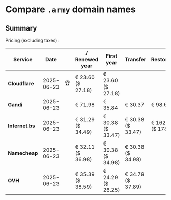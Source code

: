 # Compare `.army` domain names

## Summary

Pricing (excluding taxes):

| Service | Date |  | / Renewed year | First year | Transfer | Restoration |
|--|--|--|--|--|--|--|
| **Cloudflare** | 2025-06-23 | 🏆 | € 23.60<br>($ 27.18) | € 23.60<br>($ 27.18) |  |  |
| **Gandi** | 2025-06-23 |  | € 71.98 | € 35.84 | € 30.37 | € 98.66 |
| **Internet.bs** | 2025-06-23 |  | € 31.29<br>($ 34.49) | € 30.38<br>($ 33.47) | € 30.38<br>($ 33.47) | € 162.19<br>($ 178.69) |
| **Namecheap** | 2025-06-23 |  | € 32.11<br>($ 36.98) | € 30.38<br>($ 34.98) | € 30.38<br>($ 34.98) |  |
| **OVH** | 2025-06-23 |  | € 35.39<br>($ 38.59) | € 24.29<br>($ 26.25) | € 34.79<br>($ 37.89) |  |
